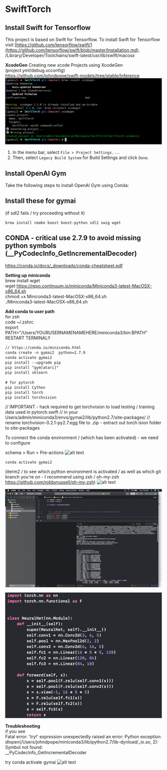 #  SwiftTorch

## Install Swift for Tensorflow
This project is based on Swift for Tensorflow. To install Swift for Tensorflow visit [https://github.com/tensorflow/swift/](https://github.com/tensorflow/swift/blob/master/Installation.md).
/Library/Developer/Toolchains/swift-latest/usr/lib/swift/macosx

**XcodeGen**
Creating new xcode Projects using XcodeGen (project.yml/debug.xcconfig)      
https://github.com/johndpope/swift-models/tree/stable/Inference     
![Screenshot](Images/xcodegen.png)
 1. In the menu bar, select `File > Project Settings...`.
 2. Then, select `Legacy Build System` for Build Settings and click `Done`.
 

## Install OpenAI Gym
Take the following steps to install OpenAI Gym using Conda:

      
     
## Install these for gymai
(if sdl2 fails / try proceeding without it)
```
brew install cmake boost boost-python sdl2 swig wget
```


## CONDA     - critical use 2.7.9 to avoid missing python symbols  (__PyCodecInfo_GetIncrementalDecoder)     
https://conda.io/docs/_downloads/conda-cheatsheet.pdf     

      
**Setting up miniconda**      
brew install wget      
wget https://repo.continuum.io/miniconda/Miniconda3-latest-MacOSX-x86_64.sh      
chmod +x Miniconda3-latest-MacOSX-x86_64.sh      
./Miniconda3-latest-MacOSX-x86_64.sh      
      
      
**Add conda to user path**      
for zsh       
code ~/.zshrc      
export PATH="/Users/YOURUSERNAMENAMEHERE/miniconda3/bin:$PATH"      
RESTART TERMINAL!!      


```
// https://conda.io/miniconda.html 
conda create -n gymai2  python=2.7.9
conda activate gymai2
pip install --upgrade pip
pip install "gym[atari]"
pip install sklearn

# for pytorch
pip install Cython 
pip install torch
pip install torchvision

```


     
 // IMPORTANT - hack required to get  torchvision   to load testing / training data used in pytorch.swift
 // in your Users/admin/miniconda3/envs/gymai2/lib/python2.7/site-packages/
 // rename torchvision-0.2.1-py2.7.egg file to .zip - extract out torch ision folder to site-packages
     
     
To connect the conda environment / (which has been activated) - we need to configure  
         
schema >  Run > Pre-actions
![alt text](https://user-images.githubusercontent.com/289994/45383211-8f819e00-b5d8-11e8-9d12-b715a79005f7.png)

```
conda activate gymai2
```


(iterm2 / to see which python environment is activated / as well as which git branch you're on - I recommend using zsh / oh-my-zsh https://github.com/robbyrussell/oh-my-zsh)
![alt text](https://user-images.githubusercontent.com/289994/45244296-37d7ef80-b2c5-11e8-81c3-e8e59afe234f.png)


![Screenshot](Images/SwiftTorch.png)

![Screenshot](Images/NeuralNet.png)



**Troubleshooting**    
if you see     
Fatal error: 'try!' expression unexpectedly raised an error: Python exception: dlopen(/Users/johndpope/miniconda3/lib/python2.7/lib-dynload/_io.so, 2): Symbol not found:      
__PyCodecInfo_GetIncrementalDecoder    
     
try conda activate gymai
![alt text](https://user-images.githubusercontent.com/289994/45266081-83081480-b423-11e8-8e06-57c0e4c27c63.png) 

